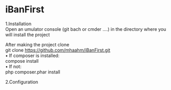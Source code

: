 # iBanFirst
1.Installation <br>
Open an umulator console (git bach or cmder ....)
in the directory where you will install the project

After making the project clone <br>
git clone https://github.com/mhaahm/iBanFirst.git <br>
•	If composer is installed: <br>
      compose install <br>
•	If not: <br>
      php composer.phar install

2.Configuration

